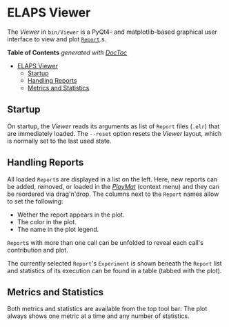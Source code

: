 ELAPS Viewer
============

The *Viewer* in `bin/Viewer` is a PyQt4- and matplotlib-based graphical user
interface to view and plot [`Report`](Report.md).s.

<!-- START doctoc generated TOC please keep comment here to allow auto update -->
<!-- DON'T EDIT THIS SECTION, INSTEAD RE-RUN doctoc TO UPDATE -->
**Table of Contents**  *generated with [DocToc](https://github.com/thlorenz/doctoc)*

- [ELAPS Viewer](#elaps-viewer)
  - [Startup](#startup)
  - [Handling Reports](#handling-reports)
  - [Metrics and Statistics](#metrics-and-statistics)

<!-- END doctoc generated TOC please keep comment here to allow auto update -->


Startup
-------
On startup, the *Viewer* reads its arguments as list of `Report` files (`.elr`)
that are immediately loaded.  The `--reset` option resets the *Viewer* layout,
which is normally set to the last used state.


Handling Reports
----------------
All loaded `Report`s are displayed in a list on the left.  Here, new reports
can be added, removed, or loaded in the [*PlayMat*](PlayMat.md) (context menu)
and they can be reordered via drag'n'drop.  The columns next to the `Report`
names allow to set the following:
- Wether the report appears in the plot.
- The color in the plot.
- The name in the plot legend.

`Report`s with more than one call can be unfolded to reveal each call's
contribution and plot.

The currently selected `Report`'s `Experiment` is shown beneath the `Report`
list and statistics of its execution can be found in a table (tabbed with the
plot).


Metrics and Statistics
----------------------
Both metrics and statistics are available from the top tool bar:  The plot
always shows one metric at a time and any number of statistics.
